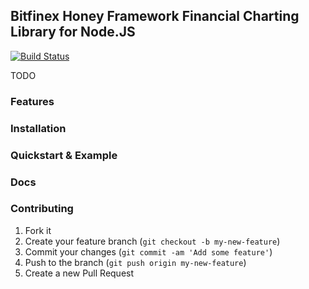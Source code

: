 ## Bitfinex Honey Framework Financial Charting Library for Node.JS

[![Build Status](https://travis-ci.org/bitfinexcom/bfx-hf-chart.svg?branch=master)](https://travis-ci.org/bitfinexcom/bfx-hf-chart)

TODO

### Features

### Installation

### Quickstart & Example

### Docs

### Contributing

1. Fork it
2. Create your feature branch (`git checkout -b my-new-feature`)
3. Commit your changes (`git commit -am 'Add some feature'`)
4. Push to the branch (`git push origin my-new-feature`)
5. Create a new Pull Request
